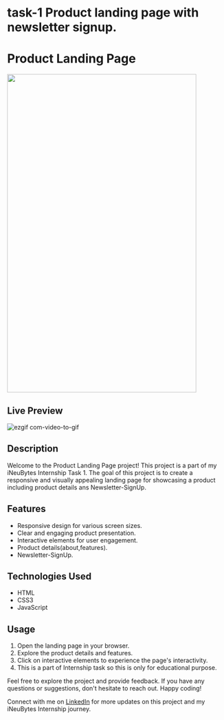 

# task-1 Product landing page with newsletter signup. <br>

# Product Landing Page

<img src="https://github.com/amank0259/iNeuBytes-Internship/assets/94205023/76a76b90-d5c9-4017-bc33-c40a2eeb4dc8" width="440" height="740"/>

## Live Preview
![ezgif com-video-to-gif](https://github.com/amank0259/iNeuBytes-Internship/assets/94205023/5a668be1-e314-4453-bc1a-79f237338f8f)


## Description

Welcome to the Product Landing Page project! This project is a part of my iNeuBytes Internship Task 1. The goal of this project is to create a responsive and visually appealing landing page for showcasing a product including product details ans Newsletter-SignUp.


## Features

- Responsive design for various screen sizes.
- Clear and engaging product presentation.
- Interactive elements for user engagement.
- Product details(about,features).
- Newsletter-SignUp.

## Technologies Used

- HTML
- CSS3
- JavaScript


## Usage

1. Open the landing page in your browser.
2. Explore the product details and features.
3. Click on interactive elements to experience the page's interactivity.
4. This is a part of Internship task so this is only for educational purpose.



Feel free to explore the project and provide feedback. If you have any questions or suggestions, don't hesitate to reach out. Happy coding!

Connect with me on [LinkedIn](https://www.linkedin.com/in/amank0259/) for more updates on this project and my iNeuBytes Internship journey.
